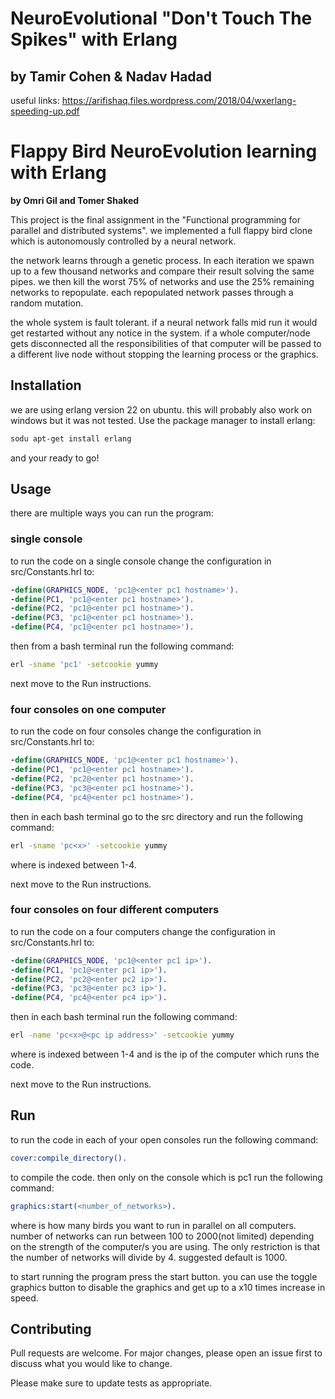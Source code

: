 # NeuroEvolutional "Don't Touch The Spikes" with Erlang
## by Tamir Cohen & Nadav Hadad

useful links:
https://arifishaq.files.wordpress.com/2018/04/wxerlang-speeding-up.pdf


# Flappy Bird NeuroEvolution learning with Erlang
**by Omri Gil and Tomer Shaked**

This project is the final assignment in the "Functional programming for parallel and distributed systems". we implemented a full flappy bird clone which is autonomously controlled by a neural network.

the network learns through a genetic process. In each iteration we spawn up to a few thousand networks and compare their result solving the same pipes. we then kill the worst 75% of networks and use the 25% remaining networks to repopulate. each repopulated network passes through a random mutation.

the whole system is fault tolerant. if a neural network falls mid run it would get restarted without any notice in the system. if a whole computer/node gets disconnected all the responsibilities of that computer will be passed to a different live node without stopping the learning process or the graphics.

## Installation
we are using erlang version 22 on ubuntu. this will probably also work on windows but it was not tested.
Use the package manager to install erlang:
```bash
sodu apt-get install erlang
```

and your ready to go!
## Usage
there are multiple ways you can run the program:

### single console
to run the code on a single console change the configuration in src/Constants.hrl to:
```erlang
-define(GRAPHICS_NODE, 'pc1@<enter pc1 hostname>').
-define(PC1, 'pc1@<enter pc1 hostname>').
-define(PC2, 'pc1@<enter pc1 hostname>').
-define(PC3, 'pc1@<enter pc1 hostname>').
-define(PC4, 'pc1@<enter pc1 hostname>').
```
then from a bash terminal run the following command:
```bash
erl -sname 'pc1' -setcookie yummy
```
next move to the Run instructions.

### four consoles on one computer
to run the code on four consoles change the configuration in src/Constants.hrl to:
```erlang
-define(GRAPHICS_NODE, 'pc1@<enter pc1 hostname>').
-define(PC1, 'pc1@<enter pc1 hostname>').
-define(PC2, 'pc2@<enter pc1 hostname>').
-define(PC3, 'pc3@<enter pc1 hostname>').
-define(PC4, 'pc4@<enter pc1 hostname>').
```
then in each bash terminal go to the src directory and run the following command:
```bash
erl -sname 'pc<x>' -setcookie yummy
```
where <x> is indexed between 1-4.

next move to the Run instructions.

### four consoles on four different computers
to run the code on a four computers change the configuration in src/Constants.hrl to:

```erlang
-define(GRAPHICS_NODE, 'pc1@<enter pc1 ip>').
-define(PC1, 'pc1@<enter pc1 ip>').
-define(PC2, 'pc2@<enter pc2 ip>').
-define(PC3, 'pc3@<enter pc3 ip>').
-define(PC4, 'pc4@<enter pc4 ip>').
```

then in each bash terminal run the following command:
```bash
erl -name 'pc<x>@<pc ip address>' -setcookie yummy
```
where <x> is indexed between 1-4 and <pc ip address> is the ip of the computer which runs the code.

next move to the Run instructions.

## Run
to run the code in each of your open consoles run the following command:
```erlang
cover:compile_directory().
```
to compile the code.
then only on the console which is pc1 run the following command:
```erlang
graphics:start(<number_of_networks>).
```
where <number of networks> is how many birds you want to run in parallel on all computers. number of networks can run between 100 to 2000(not limited) depending on the strength of the computer/s you are using. The only restriction is that the number of networks will divide by 4. suggested default is 1000.

to start running the program press the start button. you can use the toggle graphics button to disable the graphics and get up to a x10 times increase in speed.

## Contributing
Pull requests are welcome. For major changes, please open an issue first to discuss what you would like to change.

Please make sure to update tests as appropriate.


